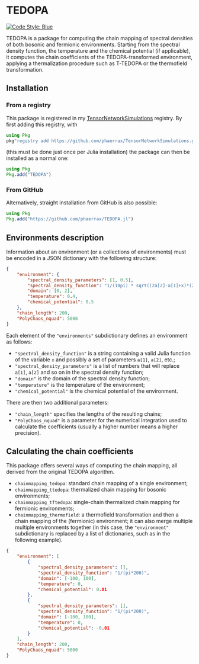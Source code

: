 # TEDOPA

[![Code Style: Blue](https://img.shields.io/badge/code%20style-blue-4495d1.svg)](https://github.com/invenia/BlueStyle)

TEDOPA is a package for computing the chain mapping of spectral densities of
both bosonic and fermionic environments.
Starting from the spectral density function, the temperature and the chemical
potential (if applicable), it computes the chain coefficients of the
TEDOPA-transformed environment, applying a thermalization procedure such as
T-TEDOPA or the thermofield transformation.

## Installation

### From a registry

This package is registered in my
[TensorNetworkSimulations](https://github.com/phaerrax/TensorNetworkSimulations)
registry. By first adding this registry, with

```julia
using Pkg
pkg"registry add https://github.com/phaerrax/TensorNetworkSimulations.git"
```

(this must be done just once per Julia installation) the package can then be
installed as a normal one:

```julia
using Pkg
Pkg.add("TEDOPA")
```

### From GitHub

Alternatively, straight installation from GitHub is also possible:

```julia
using Pkg
Pkg.add("https://github.com/phaerrax/TEDOPA.jl")
```

## Environments description

Information about an environment (or a collections of environments) must be
encoded in a JSON dictionary with the following structure:

```json
{
    "environment": {
        "spectral_density_parameters": [1, 0.5],
        "spectral_density_function": "1/(10pi) * sqrt((2a[2]-a[1]+x)*(2a[2]+a[1]-x))",
        "domain": [0, 2],
        "temperature": 0.4,
        "chemical_potential": 0.5
    },
    "chain_length": 200,
    "PolyChaos_nquad": 5000
}
```

Each element of the `"environments"` subdictionary defines an environment as
follows:

* `"spectral_density_function"` is a string containing a valid Julia function
  of the variable `x` and possibly a set of parameters `a[1]`, `a[2]`, etc.;
* `"spectral_density_parameters"` is a list of numbers that will replace `a[1]`,
  `a[2]` and so on in the spectral density function;
* `"domain"` is the domain of the spectral density function;
* `"temperature"` is the temperature of the environment;
* `"chemical_potential"` is the chemical potential of the environment.

There are then two additional parameters:

* `"chain_length"` specifies the lengths of the resulting chains;
* `"PolyChaos_nquad"` is a parameter for the numerical integration used to
  calculate the coefficients (usually a higher number means a higher precision).

## Calculating the chain coefficients

This package offers several ways of computing the chain mapping, all derived
from the original TEDOPA algorithm.

* `chainmapping_tedopa`: standard chain mapping of a single environment;
* `chainmapping_ttedopa`: thermalized chain mapping for bosonic environments;
* `chainmapping_tftedopa`: single-chain thermalized chain mapping for fermionic
  environments;
* `chainmapping_thermofield`: a thermofield transformation and then a chain
  mapping of the (fermionic) environment; it can also merge multiple
  multiple environments together (in this case, the `"environment"`
  subdictionary is replaced by a list of dictionaries, such as in the following
  example).

```json
{
    "environment": [
        {
            "spectral_density_parameters": [],
            "spectral_density_function": "1/(pi*200)",
            "domain": [-100, 100],
            "temperature": 0,
            "chemical_potential": 0.01
        },
        {
            "spectral_density_parameters": [],
            "spectral_density_function": "1/(pi*200)",
            "domain": [-100, 100],
            "temperature": 0,
            "chemical_potential": -0.01
        }
    ],
    "chain_length": 200,
    "PolyChaos_nquad": 5000
}
```
